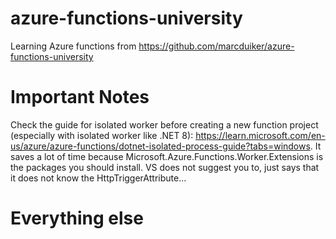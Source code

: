 # azure-functions-university
Learning Azure functions from https://github.com/marcduiker/azure-functions-university


# Important Notes
Check the guide for isolated worker before creating a new function project (especially with isolated worker like .NET 8): https://learn.microsoft.com/en-us/azure/azure-functions/dotnet-isolated-process-guide?tabs=windows. 
It saves a lot of time because Microsoft.Azure.Functions.Worker.Extensions is the packages you should install. VS does not suggest you to, just says that it does not know the HttpTriggerAttribute...

# Everything else